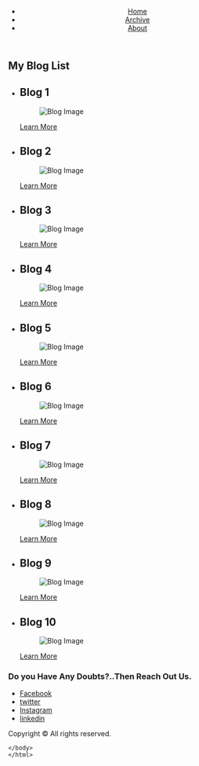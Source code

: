 <html lang="en">
    <head>
    <meta charset="UTF-8" />
    <meta name="viewport" content="width=device-width, initial-scale=1.0" />
    <meta http-equiv="X-UA-Compatible" content="ie=edge" />
    <title>My Blogs</title>
     <link rel="shortcut icon" href="favicon.ico" />
    <link rel="stylesheet" href="css/style.css">
    <link rel="stylesheet" href="https://cdnjs.cloudflare.com/ajax/libs/font-awesome/6.2.1/css/all.min.css"
    integrity="sha512-MV7K8+y+gLIBoVD59lQIYicR65iaqukzvf/nwasF0nqhPay5w/9lJmVM2hMDcnK1OnMGCdVK+iQrJ7lzPJQd1w=="
    crossorigin="anonymous" referrerpolicy="no-referrer" />
    </head>
    <body>
       
       
<header>
  <div class="wrapper">
 <nav class="navbar">
  <ul class="nav-list">
    <li class="list-item">
      <a href="index.html" class="nav-link active" title="Home">Home</a>
    </li>
    <li class="list-item">
          <a href="archive.html" class="nav-link " title="Archive">Archive</a>
    </li>
    <li class="list-item">
          <a href="#FIXME" class="nav-link" title="About">About</a>
    </li>
  </ul>
 </nav>
 </div>
 </header>
 
        


 
 

 
 <section class="blog">
  <div class="wrapper">
    <h1 class="heading">My Blog List</h1>
    <ul class="blog-list"><li class="blog-item">
        <h2 class="subheading">Blog 1</h2>
        <figure>
          <img src=https://images.pexels.com/photos/262508/pexels-photo-262508.jpeg?auto=compress&amp;cs=tinysrgb&amp;w=1260&amp;h=750&amp;dpr=1 alt="Blog Image">
        </figure>
        <div class="btn">
            <a href= "Blog1" class="link-btn" title="Learn More">Learn More</a>
          </div>
        </li><li class="blog-item">
        <h2 class="subheading">Blog 2</h2>
        <figure>
          <img src=https://images.pexels.com/photos/733856/pexels-photo-733856.jpeg?auto=compress&amp;cs=tinysrgb&amp;w=1260&amp;h=750&amp;dpr=1 alt="Blog Image">
        </figure>
        <div class="btn">
            <a href= "Blog1" class="link-btn" title="Learn More">Learn More</a>
          </div>
        </li><li class="blog-item">
        <h2 class="subheading">Blog 3</h2>
        <figure>
          <img src=https://images.pexels.com/photos/1591056/pexels-photo-1591056.jpeg?auto=compress&amp;cs=tinysrgb&amp;w=1260&amp;h=750&amp;dpr=1 alt="Blog Image">
        </figure>
        <div class="btn">
            <a href= "Blog1" class="link-btn" title="Learn More">Learn More</a>
          </div>
        </li><li class="blog-item">
        <h2 class="subheading">Blog 4</h2>
        <figure>
          <img src=https://images.pexels.com/photos/267569/pexels-photo-267569.jpeg?auto=compress&amp;cs=tinysrgb&amp;w=1260&amp;h=750&amp;dpr=1 alt="Blog Image">
        </figure>
        <div class="btn">
            <a href= "Blog1" class="link-btn" title="Learn More">Learn More</a>
          </div>
        </li><li class="blog-item">
        <h2 class="subheading">Blog 5</h2>
        <figure>
          <img src=https://images.pexels.com/photos/3194523/pexels-photo-3194523.jpeg?auto=compress&amp;cs=tinysrgb&amp;w=1260&amp;h=750&amp;dpr=1 alt="Blog Image">
        </figure>
        <div class="btn">
            <a href= "Blog1" class="link-btn" title="Learn More">Learn More</a>
          </div>
        </li><li class="blog-item">
        <h2 class="subheading">Blog 6</h2>
        <figure>
          <img src=https://images.pexels.com/photos/262508/pexels-photo-262508.jpeg?auto=compress&amp;cs=tinysrgb&amp;w=1260&amp;h=750&amp;dpr=1 alt="Blog Image">
        </figure>
        <div class="btn">
            <a href= "Blog1" class="link-btn" title="Learn More">Learn More</a>
          </div>
        </li><li class="blog-item">
        <h2 class="subheading">Blog 7</h2>
        <figure>
          <img src=https://images.pexels.com/photos/4240505/pexels-photo-4240505.jpeg?auto=compress&amp;cs=tinysrgb&amp;w=1260&amp;h=750&amp;dpr=1 alt="Blog Image">
        </figure>
        <div class="btn">
            <a href= "Blog1" class="link-btn" title="Learn More">Learn More</a>
          </div>
        </li><li class="blog-item">
        <h2 class="subheading">Blog 8</h2>
        <figure>
          <img src=https://images.pexels.com/photos/4549414/pexels-photo-4549414.jpeg?auto=compress&amp;cs=tinysrgb&amp;w=1260&amp;h=750&amp;dpr=1 alt="Blog Image">
        </figure>
        <div class="btn">
            <a href= "Blog1" class="link-btn" title="Learn More">Learn More</a>
          </div>
        </li><li class="blog-item">
        <h2 class="subheading">Blog 9</h2>
        <figure>
          <img src=https://images.pexels.com/photos/5077047/pexels-photo-5077047.jpeg?auto=compress&amp;cs=tinysrgb&amp;w=1260&amp;h=750&amp;dpr=1 alt="Blog Image">
        </figure>
        <div class="btn">
            <a href= "Blog1" class="link-btn" title="Learn More">Learn More</a>
          </div>
        </li><li class="blog-item">
        <h2 class="subheading">Blog 10</h2>
        <figure>
          <img src=https://images.pexels.com/photos/3178744/pexels-photo-3178744.jpeg?auto=compress&amp;cs=tinysrgb&amp;w=1260&amp;h=750&amp;dpr=1 alt="Blog Image">
        </figure>
        <div class="btn">
            <a href= "Blog1" class="link-btn" title="Learn More">Learn More</a>
          </div>
        </li></ul>
  </div>
 </section>
  

  
  <footer>
    <div class="wrapper">
    <h3 class="footer-heading">Do you Have Any Doubts?..Then Reach Out Us.</h3>
    <ul class="social-list">
      <li class="social-item">
        <a href="#FIXME" class="icon facebook " title="Facebook">Facebook</a>
      </li>
      <li class="social-item">
        <a href="#FIXME" class="icon twitter " title="Twitter">twitter</a>
      </li>
      <li class="social-item">
        <a href="#FIXME" class="icon instagram" title="Instagram">Instagram</a>
      </li>
      <li class="social-item">
        <a href="#FIXME" class="icon linkedin" title="Linkedin">linkedin</a>
      </li>
    </ul>
    <p class="copy">Copyright &#169; All rights reserved.</p>
    </div>
  </footer>
  

    </body> 
    </html>